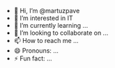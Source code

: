 - 👋 Hi, I’m @martuzpave
- 👀 I’m interested in IT
- 🌱 I’m currently learning ...
- 💞️ I’m looking to collaborate on ...
- 📫 How to reach me ...
- 😄 Pronouns: ...
- ⚡ Fun fact: ...

<!---
martuzpave/martuzpave is a ✨ special ✨ repository because its `README.md` (this file) appears on your GitHub profile.
You can click the Preview link to take a look at your changes.
--->
